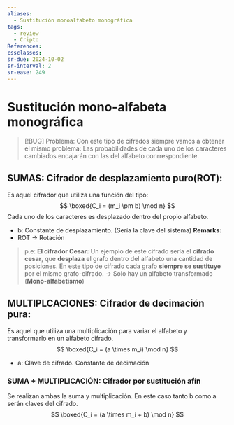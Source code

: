 ```yaml
---
aliases:
  - Sustitución monoalfabeto monográfica
tags:
  - review
  - Cripto
References: 
cssclasses:
sr-due: 2024-10-02
sr-interval: 2
sr-ease: 249
---
```

# Sustitución mono-alfabeta monográfica

> [!BUG] Problema: 
> Con este tipo de cifrados siempre vamos a obtener el mismo problema: Las probabilidades de cada uno de los caracteres cambiados encajarán con las del alfabeto conrrespondiente. 
> 


## SUMAS: Cifrador de desplazamiento puro(ROT):

Es aquel cifrador que utiliza una función del tipo: 
$$
\boxed{C_i = (m_i \pm b) \mod n}
$$
Cada uno de los caracteres es desplazado dentro del propio alfabeto. 
+ b: Constante de desplazamiento. (Sería la clave del sistema)
**Remarks:**
+ ROT → Rotación

> p.e:
	**El cifrador Cesar:**
	Un ejemplo de este cifrado sería el **cifrado cesar**, que **desplaza** el grafo dentro del alfabeto una cantidad de posiciones. 
	En este tipo de cifrado cada grafo **siempre se sustituye** por el mismo grafo-cifrado. → Solo hay un alfabeto transformado (**Mono-alfabetismo**)



## MULTIPLCACIONES: Cifrador de decimación pura:
Es aquel que utiliza una multiplicación para variar el alfabeto y transformarlo en un alfabeto cifrado. 
$$
\boxed{C_i = (a \times m_i) \mod n}
$$
+ a: Clave de cifrado. Constante de decimación

### SUMA + MULTIPLICACIÓN: Cifrador por sustitución afín
Se realizan ambas la suma y multiplicación. En este caso tanto b como a serán claves del cifrado.
$$
\boxed{C_i = (a \times m_i + b) \mod n}
$$
